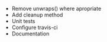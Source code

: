 - Remove unwraps() where apropriate
- Add cleanup method
- Unit tests
- Configure travis-ci
- Documentation